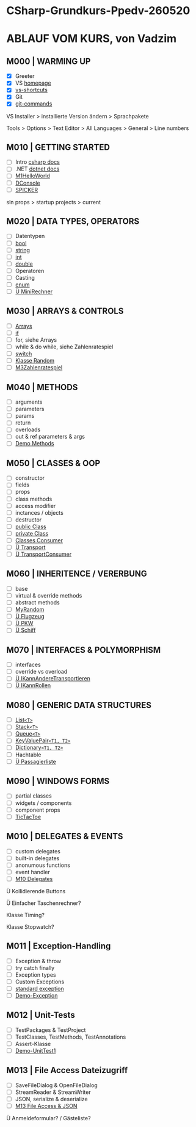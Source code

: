 ﻿# CSharp-Grundkurs-Ppedv-260520

# ABLAUF VOM KURS, von Vadzim

## M000 | WARMING UP

- [x] Greeter
- [x] VS [homepage](https://visualstudio.microsoft.com/de/)
- [x] [vs-shortcuts](VS-SHORTCUTS.md)
- [x] Git
- [x] [git-commands](GIT-COMMANDS.md)

VS Installer > installierte Version ändern > Sprachpakete

Tools > Options > Text Editor > All Languages > General > Line numbers

## M010 | GETTING STARTED

- [ ] Intro [csharp docs](https://docs.microsoft.com/de-de/dotnet/csharp/)
- [ ] .NET [dotnet docs](https://docs.microsoft.com/de-de/dotnet/api/?view=netframework-4.8)
- [ ] [M1HelloWorld](../CS-GK-VC-V/M1HelloWorld/HelloWorld.cs)
- [ ] [DConsole](../CS-GK-VC-V/M1Demo-Console/DConsole.cs)
- [ ] [SPICKER](CSHARP-CHEATSHEET.md)

sln props > startup projects > current

## M020 | DATA TYPES, OPERATORS

- [ ] Datentypen
- [ ] [bool](../CS-GK-VC-V/M2DataTypesLib/MyBool.cs)
- [ ] [string](../CS-GK-VC-V/M2DataTypesLib/MyString.cs)
- [ ] [int](../CS-GK-VC-V/M2DataTypesLib/MyInt.cs)
- [ ] [double](../CS-GK-VC-V/M2DataTypesLib/MyDouble.cs)
- [ ] Operatoren
- [ ] Casting
- [ ] [enum](../CS-GK-VC-V/M2DataTypesLib/MyEnum.cs)
- [ ] [Ü MiniRechner](../CS-GK-VC-V/M2MiniRechner/M2MiniRechner.cs)

## M030 | ARRAYS & CONTROLS

- [ ] [Arrays](../CS-GK-VC-V/M3ArrayNControls/MyArray.cs)
- [ ] [if](../CS-GK-VC-V/M3ArrayNControls/MyIf.cs)
- [ ] for, siehe Arrays
- [ ] while & do while, siehe Zahlenratespiel
- [ ] [switch](../CS-GK-VC-V/M3ArrayNControls/MySwitch.cs)
- [ ] [Klasse Random](../CS-GK-VC-V/M3ArrayNControls/MyRandom.cs)
- [ ] [M3Zahlenratespiel](../CS-GK-VC-V/M3Zahlenratespiel/M3Zahlenraten.cs)

## M040 | METHODS

- [ ] arguments
- [ ] parameters
- [ ] params
- [ ] return
- [ ] overloads
- [ ] out & ref parameters & args
- [ ] [Demo Methods](../CS-GK-VC-V/M4Methods/M4Methods.cs)

## M050 | CLASSES & OOP

- [ ] constructor
- [ ] fields
- [ ] props
- [ ] class methods
- [ ] access modifier
- [ ] inctances / objects
- [ ] destructor
- [ ] [public Class](../CS-GK-VC-V/M5Classes/Detail.cs) <!-- der bessere Name: MyClassWFields -->
- [ ] [private Class](../CS-GK-VC-V/M5Classes/Umrechnung.cs)
- [ ] [Classes Consumer](../CS-GK-VC-V/M5ClassesConsumer/M5ClassesConsumer.cs)
- [ ] [Ü Transport](../CS-GK-VC-V/M5Fuhrpark/Transport.cs)
- [ ] [Ü TransportConsumer](../CS-GK-VC-V/M5Fuhrpark/FuhrparkApp.cs)

## M060 | INHERITENCE / VERERBUNG

- [ ] base
- [ ] virtual & override methods
- [ ] abstract methods
- [ ] [MyRandom](../CS-GK-VC-V/M3Zahlenratespiel/MyRandomT.cs) <!-- *todo -->
- [ ] [Ü Flugzeug](../CS-GK-VC-V/M5Fuhrpark/Flugzeug.cs)
- [ ] [Ü PKW](../CS-GK-VC-V/M5Fuhrpark/PKW.cs)
- [ ] [Ü Schiff](../CS-GK-VC-V/M5Fuhrpark/Schiff.cs)

## M070 | INTERFACES & POLYMORPHISM

- [ ] interfaces
- [ ] override vs overload
- [ ] [Ü IKannAndereTransportieren](../CS-GK-VC-V/M5Fuhrpark/IKannAndereTransportieren.cs)
- [ ] [Ü IKannRollen](../CS-GK-VC-V/M5Fuhrpark/IKannRollen.cs)

## M080 | GENERIC DATA STRUCTURES

- [ ] [List`<T>`](../CS-GK-VC-V/M8GenericDataStructures/MyList.cs)
- [ ] [Stack`<T>`](../CS-GK-VC-V/M8GenericDataStructures/MyStack.cs)
- [ ] [Queue`<T>`](../CS-GK-VC-V/M8GenericDataStructures/MyQueue.cs)
- [ ] [KeyValuePair`<T1, T2>`](../CS-GK-VC-V/M8GenericDataStructures/MyKeyValuePair.cs)
- [ ] [Dictionary`<T1, T2>`](../CS-GK-VC-V/M8GenericDataStructures/MyDictionary.cs)
- [ ] Hachtable
- [ ] [Ü Passagierliste](../CS-GK-VC-V/M5Fuhrpark/FuhrparkApp.cs)

## M090 | WINDOWS FORMS

- [ ] partial classes
- [ ] widgets / components
- [ ] component props
- [ ] [TicTacToe](../CS-GK-VC-V/M9WinFormsTicTacToe/Program.cs)

## M010 | DELEGATES & EVENTS

- [ ] custom delegates
- [ ] built-in delegates
- [ ] anonumous functions
- [ ] event handler
- [ ] [M10 Delegates](../CS-GK-VC-V/M10Delegates/Program.cs)

Ü Kollidierende Buttons

Ü Einfacher Taschenrechner?

Klasse Timing?

Klasse Stopwatch?

## M011 | Exception-Handling​

- [ ] Exception & throw
- [ ] try catch finally
- [ ] Exception types
- [ ] Custom Exceptions
- [ ] [standard exception](https://docs.microsoft.com/de-de/dotnet/standard/design-guidelines/using-standard-exception-types)
- [ ] [Demo-Exception](../CS-GK-VC-V/M8GenericDataStructures/MyList.cs)

## M012 | Unit-Tests

- [ ] TestPackages & TestProject
- [ ] TestClasses, TestMethods, TestAnnotations
- [ ] Assert-Klasse
- [ ] [Demo-UnitTest1](../CS-GK-VC-V/Demo-UnitTests/UnitTest1.cs)

## M013 | File Access Dateizugriff​

- [ ] SaveFileDialog & OpenFileDialog
- [ ] StreamReader & StreamWriter
- [ ] JSON, serialize & deserialize 
- [ ] [M13 File Access & JSON](../CS-GK-VC-V/M13FileAccessNJson/M13FileAccApp.cs)

Ü Anmeldeformular? / Gästeliste?